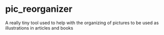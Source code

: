 # pic_reorganizer
A really tiny tool used to help with the organizing of pictures to be used as illustrations in articles and books
